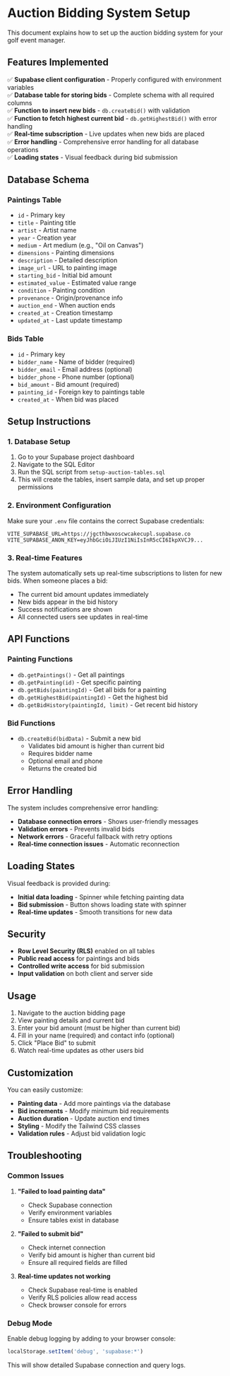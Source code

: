 # Auction Bidding System Setup

This document explains how to set up the auction bidding system for your golf event manager.

## Features Implemented

✅ **Supabase client configuration** - Properly configured with environment variables  
✅ **Database table for storing bids** - Complete schema with all required columns  
✅ **Function to insert new bids** - `db.createBid()` with validation  
✅ **Function to fetch highest current bid** - `db.getHighestBid()` with error handling  
✅ **Real-time subscription** - Live updates when new bids are placed  
✅ **Error handling** - Comprehensive error handling for all database operations  
✅ **Loading states** - Visual feedback during bid submission  

## Database Schema

### Paintings Table
- `id` - Primary key
- `title` - Painting title
- `artist` - Artist name
- `year` - Creation year
- `medium` - Art medium (e.g., "Oil on Canvas")
- `dimensions` - Painting dimensions
- `description` - Detailed description
- `image_url` - URL to painting image
- `starting_bid` - Initial bid amount
- `estimated_value` - Estimated value range
- `condition` - Painting condition
- `provenance` - Origin/provenance info
- `auction_end` - When auction ends
- `created_at` - Creation timestamp
- `updated_at` - Last update timestamp

### Bids Table
- `id` - Primary key
- `bidder_name` - Name of bidder (required)
- `bidder_email` - Email address (optional)
- `bidder_phone` - Phone number (optional)
- `bid_amount` - Bid amount (required)
- `painting_id` - Foreign key to paintings table
- `created_at` - When bid was placed

## Setup Instructions

### 1. Database Setup

1. Go to your Supabase project dashboard
2. Navigate to the SQL Editor
3. Run the SQL script from `setup-auction-tables.sql`
4. This will create the tables, insert sample data, and set up proper permissions

### 2. Environment Configuration

Make sure your `.env` file contains the correct Supabase credentials:

```env
VITE_SUPABASE_URL=https://jgcthbwxoscwcakecupl.supabase.co
VITE_SUPABASE_ANON_KEY=eyJhbGciOiJIUzI1NiIsInR5cCI6IkpXVCJ9...
```

### 3. Real-time Features

The system automatically sets up real-time subscriptions to listen for new bids. When someone places a bid:

- The current bid amount updates immediately
- New bids appear in the bid history
- Success notifications are shown
- All connected users see updates in real-time

## API Functions

### Painting Functions
- `db.getPaintings()` - Get all paintings
- `db.getPainting(id)` - Get specific painting
- `db.getBids(paintingId)` - Get all bids for a painting
- `db.getHighestBid(paintingId)` - Get the highest bid
- `db.getBidHistory(paintingId, limit)` - Get recent bid history

### Bid Functions
- `db.createBid(bidData)` - Submit a new bid
  - Validates bid amount is higher than current bid
  - Requires bidder name
  - Optional email and phone
  - Returns the created bid

## Error Handling

The system includes comprehensive error handling:

- **Database connection errors** - Shows user-friendly messages
- **Validation errors** - Prevents invalid bids
- **Network errors** - Graceful fallback with retry options
- **Real-time connection issues** - Automatic reconnection

## Loading States

Visual feedback is provided during:

- **Initial data loading** - Spinner while fetching painting data
- **Bid submission** - Button shows loading state with spinner
- **Real-time updates** - Smooth transitions for new data

## Security

- **Row Level Security (RLS)** enabled on all tables
- **Public read access** for paintings and bids
- **Controlled write access** for bid submission
- **Input validation** on both client and server side

## Usage

1. Navigate to the auction bidding page
2. View painting details and current bid
3. Enter your bid amount (must be higher than current bid)
4. Fill in your name (required) and contact info (optional)
5. Click "Place Bid" to submit
6. Watch real-time updates as other users bid

## Customization

You can easily customize:

- **Painting data** - Add more paintings via the database
- **Bid increments** - Modify minimum bid requirements
- **Auction duration** - Update auction end times
- **Styling** - Modify the Tailwind CSS classes
- **Validation rules** - Adjust bid validation logic

## Troubleshooting

### Common Issues

1. **"Failed to load painting data"**
   - Check Supabase connection
   - Verify environment variables
   - Ensure tables exist in database

2. **"Failed to submit bid"**
   - Check internet connection
   - Verify bid amount is higher than current bid
   - Ensure all required fields are filled

3. **Real-time updates not working**
   - Check Supabase real-time is enabled
   - Verify RLS policies allow read access
   - Check browser console for errors

### Debug Mode

Enable debug logging by adding to your browser console:
```javascript
localStorage.setItem('debug', 'supabase:*')
```

This will show detailed Supabase connection and query logs.

